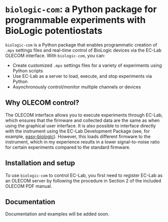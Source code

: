 # `biologic-com`: a Python package for programmable experiments with BioLogic potentiostats
`biologic-com` is a Python package that enables programmatic creation of `.mps` settings files and real-time control of BioLogic devices via the EC-Lab OLECOM interface. With `biologic-com`, you can:
* Create customized `.mps` settings files for a variety of experiments using Python scripts
* Use EC-Lab as a server to load, execute, and stop experiments via Python
* Asynchronously control/monitor multiple channels or devices

## Why OLECOM control?
The OLECOM interface allows you to execute experiments through EC-Lab, which ensures that the firmware and collected data are the same as when using the graphical user interface. It is also possible to interface directly with the instrument using the EC-Lab Development Package (see, for example, [easy-biologic](https://github.com/bicarlsen/easy-biologic)). However, this loads different firmware to the instrument, which in my experience results in a lower signal-to-noise ratio for certain experiments compared to the standard firmware.

## Installation and setup
To use `biologic-com` to control EC-Lab, you first need to register EC-Lab as an OLECOM server by following the procedure in Section 2 of the included OLECOM PDF manual.

## Documentation
Documentation and examples will be added soon.

